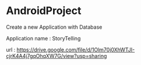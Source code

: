 # AndroidProject
Create a new Application with Database 

Application name : StoryTelling

url : https://drive.google.com/file/d/1Olm70j0XhWTJI-cjrK4A4j7gqOhqXW7G/view?usp=sharing
